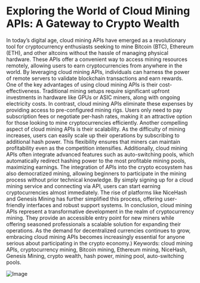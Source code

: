 # Exploring the World of Cloud Mining APIs: A Gateway to Crypto Wealth
In today’s digital age, cloud mining APIs have emerged as a revolutionary tool for cryptocurrency enthusiasts seeking to mine Bitcoin (BTC), Ethereum (ETH), and other altcoins without the hassle of managing physical hardware. These APIs offer a convenient way to access mining resources remotely, allowing users to earn cryptocurrencies from anywhere in the world. By leveraging cloud mining APIs, individuals can harness the power of remote servers to validate blockchain transactions and earn rewards.
One of the key advantages of using cloud mining APIs is their cost-effectiveness. Traditional mining setups require significant upfront investments in hardware like GPUs or ASIC miners, along with ongoing electricity costs. In contrast, cloud mining APIs eliminate these expenses by providing access to pre-configured mining rigs. Users only need to pay subscription fees or negotiate per-hash rates, making it an attractive option for those looking to mine cryptocurrencies efficiently.
Another compelling aspect of cloud mining APIs is their scalability. As the difficulty of mining increases, users can easily scale up their operations by subscribing to additional hash power. This flexibility ensures that miners can maintain profitability even as the competition intensifies. Additionally, cloud mining APIs often integrate advanced features such as auto-switching pools, which automatically redirect hashing power to the most profitable mining pools, maximizing earnings.
The integration of APIs into the crypto ecosystem has also democratized mining, allowing beginners to participate in the mining process without prior technical knowledge. By simply signing up for a cloud mining service and connecting via API, users can start earning cryptocurrencies almost immediately. The rise of platforms like NiceHash and Genesis Mining has further simplified this process, offering user-friendly interfaces and robust support systems.
In conclusion, cloud mining APIs represent a transformative development in the realm of cryptocurrency mining. They provide an accessible entry point for new miners while offering seasoned professionals a scalable solution for expanding their operations. As the demand for decentralized currencies continues to grow, embracing cloud mining APIs becomes increasingly essential for anyone serious about participating in the crypto economy.)
Keywords: cloud mining APIs, cryptocurrency mining, Bitcoin mining, Ethereum mining, NiceHash, Genesis Mining, crypto wealth, hash power, mining pool, auto-switching pools.

![Image](https://github.com/user-attachments/assets/4a25d116-2220-4385-b08e-f287af8fcbc4)
